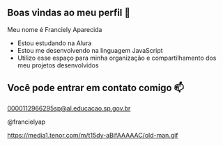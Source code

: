 ## Boas vindas ao meu perfil 💙

Meu nome é Franciely Aparecida

- Estou estudando na Alura
- Estou me desenvolvendo na linguagem JavaScript
- Utilizo esse espaço para minha organização e compartilhamento dos meu projetos desenvolvidos

## Você pode entrar em contato comigo 📫

0000112966295sp@al.educacao.sp.gov.br 

@francielyap


https://media1.tenor.com/m/t15dy-aBifAAAAAC/old-man.gif 

